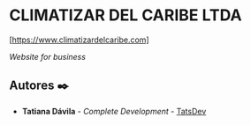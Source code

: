 # CLIMATIZAR DEL CARIBE LTDA

[https://www.climatizardelcaribe.com]

_Website for business_

## Autores ✒️

* **Tatiana Dávila** - *Complete Development* - [TatsDev](https://github.com/tatadavila)
